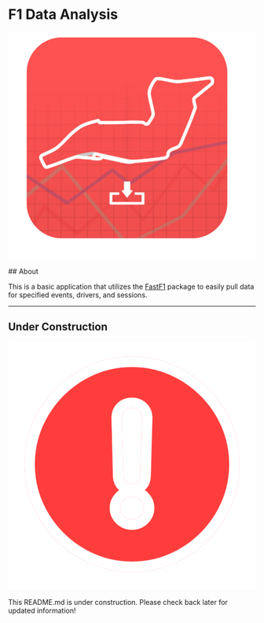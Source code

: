 # F1 Data Analysis



<p align="center">
  <img src = src/common/images/icon.png />
</p>
## About

This is a basic application that utilizes the [FastF1](https://github.com/theOehrly/Fast-F1) package to easily pull data for specified events, drivers, and sessions.

------

## Under Construction

<p align="center">
  <img src = src/common/images/construct.png />
</p>

This README.md is under construction. Please check back later for updated information!

